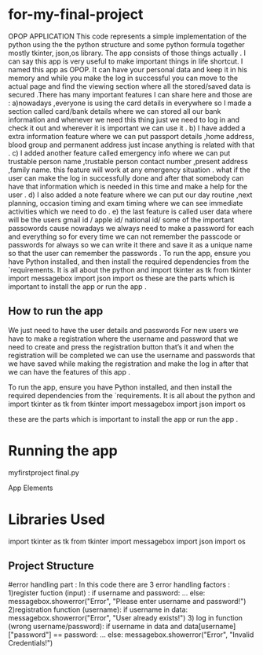 # for-my-final-project 
OPOP APPLICATION 
This code represents a simple implementation of the python using the the python structure and some python formula together mostly tkinter, json,os library. The app consists of those things actually .
I can say this app is very useful to make important things in life shortcut. I named this app as OPOP. It can have your personal data and keep it in his memory and while you make the log in successful you can move to the actual page and find the viewing section where all the stored/saved data is secured .There has many important features I can share here and those are : a)nowadays ,everyone is using the card details in everywhere so I made a section called card/bank details where we can stored all our bank information and whenever we need this thing just we need to log in and check it out and wherever it is important we can use it .
b) I have added a extra information feature where we can put passport details ,home address, blood group and permanent address just incase anything is related with that .
c) I added another feature called emergency info where we can put trustable person name ,trustable person contact number ,present address ,family name. this feature will work at any emergency situation . what if the user can make the log in successfully done and after that somebody can have that information which is needed in this time and make a help for the user .
d) I also added a note feature where we can put our day routine ,next planning, occasion timing and exam timing where we can see immediate activities which we need to do .
e) the last feature is called user data where will be the users gmail id / apple id/ national id/ some of the important passowords cause nowadays we always need to make a password for each and everything so for every time we can not remember the passcode or passwords for always so we can write it there and save it as a unique name so that the user can remember the passwords .
 To run the app, ensure you have Python installed, and then install the required dependencies from the `requirements. It is all about the python and 
import tkinter as tk
from tkinter import messagebox
import json
import os
these are the parts which is important to install the app or run the app .
## How to run the app 
We just need to have the user details and passwords 
For new users we have to make a registration where the username and password that we need to create and press the registration button that’s it and when the registration will be completed we can use the username and passwords that we have saved while making the registration and make the log in after that we can have the  features of this app .

To run the app, ensure you have Python installed, and then install the required dependencies from the `requirements. It is all about the python and 
import tkinter as tk
from tkinter import messagebox
import json
import os

these are the parts which is important to install the app or run the app .
# Running the app
myfirstproject final.py 

App Elements
 


# Libraries Used
import tkinter as tk
from tkinter import messagebox
import json
import os

## Project Structure
#error handling part :
In this code there are 3 error handling factors : 1)register fuction (input) : if username and password:
    ...
else:
    messagebox.showerror("Error", "Please enter username and password!")
2)registration function (username): if username in data:
    messagebox.showerror("Error", "User already exists!")
3) log in function (wrong username/password): if username in data and data[username]["password"] == password:
    ...
else:
    messagebox.showerror("Error", "Invalid Credentials!")

